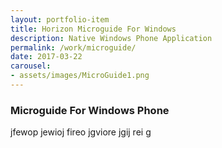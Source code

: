 ```yaml
---
layout: portfolio-item
title: Horizon Microguide For Windows
description: Native Windows Phone Application
permalink: /work/microguide/
date: 2017-03-22
carousel:
- assets/images/MicroGuide1.png
---
```

###  Microguide For Windows Phone
jfewop jewioj fireo jgviore jgij rei g
